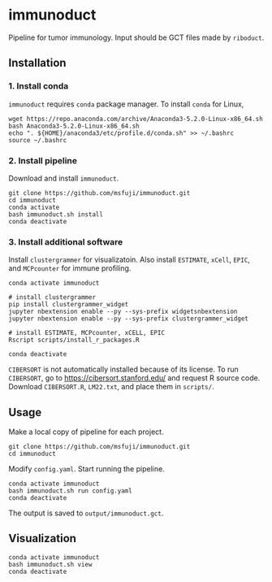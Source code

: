 # immunoduct
Pipeline for tumor immunology. Input should be GCT files made by `riboduct`.

## Installation
### 1. Install conda
`immunoduct` requires `conda` package manager. To install `conda` for Linux,
```
wget https://repo.anaconda.com/archive/Anaconda3-5.2.0-Linux-x86_64.sh
bash Anaconda3-5.2.0-Linux-x86_64.sh
echo ". ${HOME}/anaconda3/etc/profile.d/conda.sh" >> ~/.bashrc
source ~/.bashrc
```

### 2. Install pipeline
Download and install `immunoduct`.
```
git clone https://github.com/msfuji/immunoduct.git
cd immunoduct
conda activate
bash immunoduct.sh install
conda deactivate
```

### 3. Install additional software
Install `clustergrammer` for visualizatoin. Also install `ESTIMATE`, `xCell`,
`EPIC`, and `MCPcounter` for immune profiling.
```
conda activate immunoduct

# install clustergrammer
pip install clustergrammer_widget
jupyter nbextension enable --py --sys-prefix widgetsnbextension
jupyter nbextension enable --py --sys-prefix clustergrammer_widget

# install ESTIMATE, MCPcounter, xCELL, EPIC
Rscript scripts/install_r_packages.R

conda deactivate
```

`CIBERSORT` is not automatically installed because of its license.
To run `CIBERSORT`, go to https://cibersort.stanford.edu/ and request R source
code. Download `CIBERSORT.R`, `LM22.txt`, and place them in `scripts/`.

## Usage
Make a local copy of pipeline for each project.
```
git clone https://github.com/msfuji/immunoduct.git
cd immunoduct
```
Modify `config.yaml`. Start running the pipeline.
```
conda activate immunoduct
bash immunoduct.sh run config.yaml
conda deactivate
```
The output is saved to `output/immunoduct.gct`.

## Visualization
```
conda activate immunoduct
bash immunoduct.sh view
conda deactivate
```
